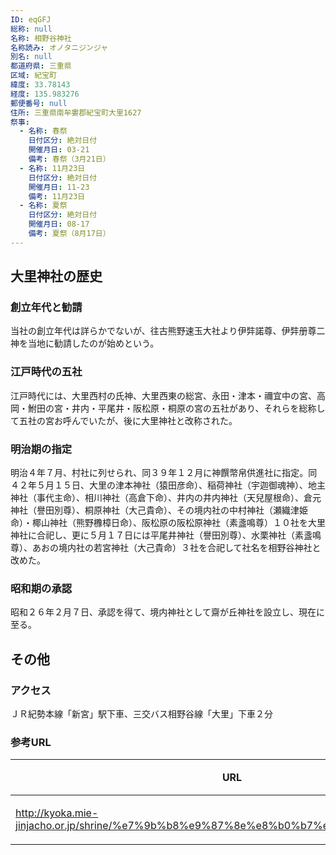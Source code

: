 ```yaml
---
ID: eqGFJ
総称: null
名称: 相野谷神社
名称読み: オノタニジンジャ
別名: null
都道府県: 三重県
区域: 紀宝町
緯度: 33.78143
経度: 135.983276
郵便番号: null
住所: 三重県南牟婁郡紀宝町大里1627
祭事:
  - 名称: 春祭
    日付区分: 絶対日付
    開催月日: 03-21
    備考: 春祭（3月21日）
  - 名称: 11月23日
    日付区分: 絶対日付
    開催月日: 11-23
    備考: 11月23日
  - 名称: 夏祭
    日付区分: 絶対日付
    開催月日: 08-17
    備考: 夏祭（8月17日）
---
```


## 大里神社の歴史

### 創立年代と勧請

当社の創立年代は詳らかでないが、往古熊野速玉大社より伊弉諾尊、伊弉册尊二神を当地に勧請したのが始めという。

### 江戸時代の五社

江戸時代には、大里西村の氏神、大里西東の総宮、永田・津本・禰宜中の宮、高岡・鮒田の宮・井内・平尾井・阪松原・桐原の宮の五社があり、それらを総称して五社の宮お呼んでいたが、後に大里神社と改称された。

### 明治期の指定

明治４年７月、村社に列せられ、同３９年１２月に神饌幣帛供進社に指定。同４２年５月１５日、大里の津本神社（猿田彦命）、稲荷神社（宇迦御魂神）、地主神社（事代主命）、相川神社（高倉下命）、井内の井内神社（天兒屋根命）、倉元神社（譽田別尊）、桐原神社（大己貴命）、その境内社の中村神社（瀬織津姫命）・椰山神社（熊野櫲樟日命）、阪松原の阪松原神社（素盞鳴尊）１０社を大里神社に合祀し、更に５月１７日には平尾井神社（譽田別尊）、水栗神社（素盞鳴尊）、あおの境内社の若宮神社（大己貴命）３社を合祀して社名を相野谷神社と改めた。

### 昭和期の承認

昭和２６年２月７日、承認を得て、境内神社として齋が丘神社を設立し、現在に至る。

## その他

### アクセス

ＪＲ紀勢本線「新宮」駅下車、三交バス相野谷線「大里」下車２分

### 参考URL

| URL                                                                                   | 説明   |
| ------------------------------------------------------------------------------------- | ------ |
| http://kyoka.mie-jinjacho.or.jp/shrine/%e7%9b%b8%e9%87%8e%e8%b0%b7%e7%a5%9e%e7%a4%be/ | 神社庁 |
